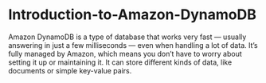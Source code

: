 # Introduction-to-Amazon-DynamoDB
Amazon DynamoDB is a type of database that works very fast — usually answering in just a few milliseconds — even when handling a lot of data. It’s fully managed by Amazon, which means you don’t have to worry about setting it up or maintaining it. It can store different kinds of data, like documents or simple key-value pairs.
